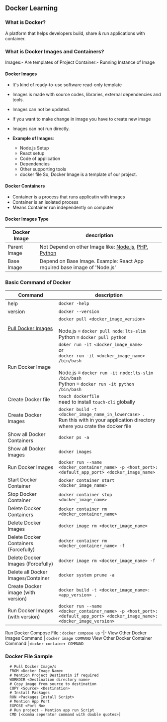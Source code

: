 <!-- # Docker Learning -->

## Docker Learning

### What is Docker?
A platform that helps developers build, share & run applications with container.

### What is Docker Images and Containers?
Images:- Are templates of Project
Container:- Running Instance of Image

#### Docker Images
- It's kind of ready-to-use software read-only template
- Images is made with source codes, libraries, external dependencies and tools.
- Images can not be updated.
- If you want to make change in image you have to create new image
- Images can not run directly.</br>
  
- **Example of Images**:</br>
  - Node.js Setup
  - React setup
  - Code of application
  - Dependencies
  - Other supporting tools
  - docker file
So, Docker Image is a template of our project.</br>

#### Docker Containers
- Container is a process that runs applicatin with images
- Container is an isolated process
- Means Container run independently on computer

#### Docker Images Type
Docker Image | description
------- | --------
Parent Image  |   Not Depend on other Image like: [Node.js](https://hub.docker.com/_/node), [PHP](https://hub.docker.com/_/php), [Python](https://hub.docker.com/_/python)
Base Image    |   Depend on Base Image. Example: React App required base image of 'Node.js'

### Basic Command of Docker
Command | description
------- | --------
help                | `docker -help`
version             | `docker --version`
[Pull Docker Images](https://hub.docker.com)  | `docker pull <docker_image_version>` <br> <br> Node.js ≡ `docker pull node:lts-slim` <br> Python ≡ `docker pull python`
Run Docker Image |`doker run -it <docker_image_name>` <br>or<br> `docker run -it <docker_image_name> /bin/bash` <br><br> Node.js ≡ `docker run -it node:lts-slim /bin/bash` <br> Python ≡ `docker run -it python /bin/bash`
Create Docker file| `touch dockerfile` <br> need to install `touch-cli` globally
Create Docker Images | `docker build -t <docker_image_name_in_lowercase> .` <br> Run this with in your application directory where you crate the docker file
Show all Docker Containers  | `docker ps -a`
Show all Docker Images      | `docker images`
Run Docker Images           | `docker run --name <docker_container_name> -p <host_port>:<default_app_port> <docker_image_name>`
Start Docker Container      | `docker container start <docker_image_name>`
Stop Docker Container       | `docker container stop <docker_image_name>`
Delete Docker Containers             |  `docker container rm <docker_container_name>`
Delete Docker Images                 | `docker image rm <docker_image_name>` 
Delete Docker Containers (Forcefully)|  `docker container rm <docker_container_name> -f`
Delete Docker Images (Forcefully)   | `docker image rm <docker_image_name> -f`
Delete all Docker Images/Container  | `docker system prune -a`
Create Docker image (with version)  | `docker build -t <docker_image_name>:<app_version> .`
Run Docker Images   (with version)  | `docker run --name <docker_container_name> -p <host_port>:<default_app_port> <docker_image_name>:<docker_image_version>`
Run Docker Compose File : `docker compose up`
-|-
View Other Docker Images Command    | `docker image COMMAND`
View Other Docker Container Command | `docker container COMMAND`





### Docker File Sample
```
  # Pull Docker Image/s
  FROM <Docker Image Name>
  # Mention Project Destinatin if required
  WORKDIR <Destination directory name>
  # Copy image from source to destination
  COPY <Source> <Destination>
  # Install Packages
  RUN <Packages Install Script>
  # Mention App Port 
  EXPOSE <Port No>
  # Run project - Mention app run Script
  CMD [<comma seperator command with double quotes>]
```
